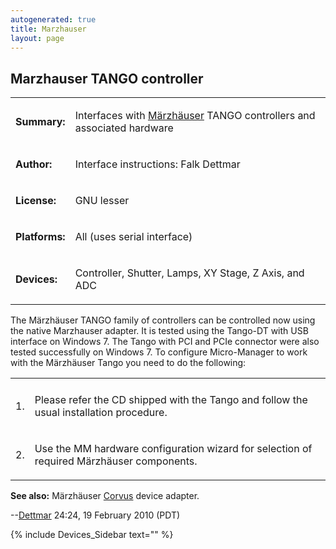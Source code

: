 ```yaml
---
autogenerated: true
title: Marzhauser
layout: page
---
```


## Marzhauser TANGO controller

<table>

<tr>

<td markdown="1">

**Summary:**

</td>

<td markdown="1">

Interfaces with [Märzhäuser](http://www.marzhauser.com) TANGO
controllers and associated hardware

</td>

</tr>

<tr>

<td markdown="1">

**Author:**

</td>

<td markdown="1">

Interface instructions: Falk Dettmar

</td>

</tr>

<tr>

<td markdown="1">

**License:**

</td>

<td markdown="1">

GNU lesser

</td>

</tr>

<tr>

<td markdown="1">

**Platforms:**

</td>

<td markdown="1">

All (uses serial interface)

</td>

</tr>

<tr>

<td markdown="1">

**Devices:**

</td>

<td markdown="1">

Controller, Shutter, Lamps, XY Stage, Z Axis, and ADC

</td>

</tr>

</table>

The Märzhäuser TANGO family of controllers can be controlled now using
the native Marzhauser adapter. It is tested using the Tango-DT with USB
interface on Windows 7. The Tango with PCI and PCIe connector were also
tested successfully on Windows 7. To configure Micro-Manager to work
with the Märzhäuser Tango you need to do the following:

<table>

<tr>

<td markdown="1">

<tr>

<td markdown="1">

1\.

</td>

<td markdown="1">

Please refer the CD shipped with the Tango and follow the usual
installation procedure.

</td>

</tr>

<tr>

<td markdown="1">

2\.

</td>

<td markdown="1">

Use the MM hardware configuration wizard for selection of required
Märzhäuser components.

</td>

</tr>

</table>

**See also:** Märzhäuser [Corvus](Corvus "wikilink") device adapter.

\--[Dettmar](User:Dettmar "wikilink") 24:24, 19 February 2010 (PDT)

{% include Devices_Sidebar text="" %}
